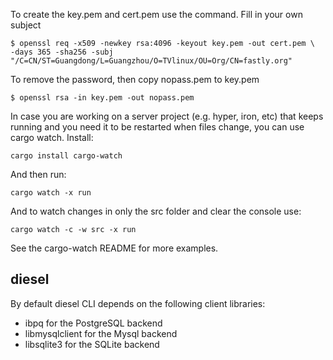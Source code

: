 

To create the key.pem and cert.pem use the command. Fill in your own subject

``` 
$ openssl req -x509 -newkey rsa:4096 -keyout key.pem -out cert.pem \
-days 365 -sha256 -subj "/C=CN/ST=Guangdong/L=Guangzhou/O=TVlinux/OU=Org/CN=fastly.org"

```
To remove the password, then copy nopass.pem to key.pem

``` 
$ openssl rsa -in key.pem -out nopass.pem
```

In case you are working on a server project (e.g. hyper, iron, etc) that keeps running and you need it to be restarted when files change, you can use cargo watch. Install:

``` 
cargo install cargo-watch
```
And then run:

``` 
cargo watch -x run
```
And to watch changes in only the src folder and clear the console use:

``` 
cargo watch -c -w src -x run
```

See the cargo-watch README for more examples.


## diesel

By default diesel CLI depends on the following client libraries:

- ibpq for the PostgreSQL backend
- libmysqlclient for the Mysql backend
- libsqlite3 for the SQLite backend

